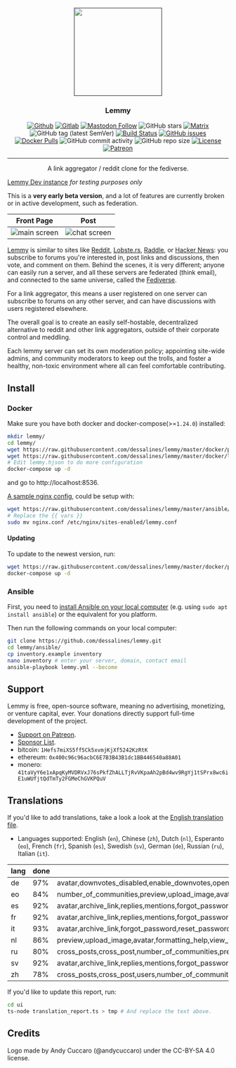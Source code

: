 <p align="center">
  <a href="" rel="noopener">
 <img width=200px height=200px src="ui/assets/favicon.svg"></a>
</p>

<h3 align="center">Lemmy</h3>

<div align="center">

[![Github](https://img.shields.io/badge/-Github-blue)](https://github.com/dessalines/lemmy)
[![Gitlab](https://img.shields.io/badge/-Gitlab-yellowgreen)](https://gitlab.com/dessalines/lemmy)
[![Mastodon Follow](https://img.shields.io/mastodon/follow/810572?domain=https%3A%2F%2Fmastodon.social&style=social)](https://mastodon.social/@LemmyDev)
![GitHub stars](https://img.shields.io/github/stars/dessalines/lemmy?style=social)
[![Matrix](https://img.shields.io/matrix/rust-reddit-fediverse:matrix.org.svg?label=matrix-chat)](https://riot.im/app/#/room/#rust-reddit-fediverse:matrix.org)
![GitHub tag (latest SemVer)](https://img.shields.io/github/tag/dessalines/lemmy.svg)
[![Build Status](https://travis-ci.org/dessalines/lemmy.svg?branch=master)](https://travis-ci.org/dessalines/lemmy)
[![GitHub issues](https://img.shields.io/github/issues-raw/dessalines/lemmy.svg)](https://github.com/dessalines/lemmy/issues)
[![Docker Pulls](https://img.shields.io/docker/pulls/dessalines/lemmy.svg)](https://cloud.docker.com/repository/docker/dessalines/lemmy/)
![GitHub commit activity](https://img.shields.io/github/commit-activity/m/dessalines/lemmy.svg)
![GitHub repo size](https://img.shields.io/github/repo-size/dessalines/lemmy.svg)
[![License](https://img.shields.io/github/license/dessalines/lemmy.svg)](LICENSE)
[![Patreon](https://img.shields.io/badge/-Support%20on%20Patreon-blueviolet.svg)](https://www.patreon.com/dessalines)
</div>

---

<p align="center">A link aggregator / reddit clone for the fediverse.
    <br> 
</p>

[Lemmy Dev instance](https://dev.lemmy.ml) *for testing purposes only*

This is a **very early beta version**, and a lot of features are currently broken or in active development, such as federation.

Front Page|Post
---|---
![main screen](https://i.imgur.com/kZSRcRu.png)|![chat screen](https://i.imgur.com/4XghNh6.png)

[Lemmy](https://github.com/dessalines/lemmy) is similar to sites like [Reddit](https://reddit.com), [Lobste.rs](https://lobste.rs), [Raddle](https://raddle.me), or [Hacker News](https://news.ycombinator.com/): you subscribe to forums you're interested in, post links and discussions, then vote, and comment on them. Behind the scenes, it is very different; anyone can easily run a server, and all these servers are federated (think email), and connected to the same universe, called the [Fediverse](https://en.wikipedia.org/wiki/Fediverse).

For a link aggregator, this means a user registered on one server can subscribe to forums on any other server, and can have discussions with users registered elsewhere.

The overall goal is to create an easily self-hostable, decentralized alternative to reddit and other link aggregators, outside of their corporate control and meddling.

Each lemmy server can set its own moderation policy; appointing site-wide admins, and community moderators to keep out the trolls, and foster a healthy, non-toxic environment where all can feel comfortable contributing.

## Install

### Docker

Make sure you have both docker and docker-compose(>=`1.24.0`) installed:

```bash
mkdir lemmy/
cd lemmy/
wget https://raw.githubusercontent.com/dessalines/lemmy/master/docker/prod/docker-compose.yml
wget https://raw.githubusercontent.com/dessalines/lemmy/master/docker/lemmy.hjson
# Edit lemmy.hjson to do more configuration
docker-compose up -d
```

and go to http://localhost:8536.

[A sample nginx config](/ansible/templates/nginx.conf), could be setup with:

```bash
wget https://raw.githubusercontent.com/dessalines/lemmy/master/ansible/templates/nginx.conf
# Replace the {{ vars }}
sudo mv nginx.conf /etc/nginx/sites-enabled/lemmy.conf
```
#### Updating

To update to the newest version, run:

```bash
wget https://raw.githubusercontent.com/dessalines/lemmy/master/docker/prod/docker-compose.yml
docker-compose up -d
```

### Ansible

First, you need to [install Ansible on your local computer](https://docs.ansible.com/ansible/latest/installation_guide/intro_installation.html) (e.g. using `sudo apt install ansible`) or the equivalent for you platform.

Then run the following commands on your local computer:

```bash
git clone https://github.com/dessalines/lemmy.git
cd lemmy/ansible/
cp inventory.example inventory
nano inventory # enter your server, domain, contact email
ansible-playbook lemmy.yml --become
```

## Support

Lemmy is free, open-source software, meaning no advertising, monetizing, or venture capital, ever. Your donations directly support full-time development of the project.

- [Support on Patreon](https://www.patreon.com/dessalines).
- [Sponsor List](https://dev.lemmy.ml/sponsors).
- bitcoin: `1Hefs7miXS5ff5Ck5xvmjKjXf5242KzRtK`
- ethereum: `0x400c96c96acbC6E7B3B43B1dc1BB446540a88A01`
- monero: `41taVyY6e1xApqKyMVDRVxJ76sPkfZhALLTjRvVKpaAh2pBd4wv9RgYj1tSPrx8wc6iE1uWUfjtQdTmTy2FGMeChGVKPQuV`

## Translations 

If you'd like to add translations, take a look a look at the [English translation file](ui/src/translations/en.ts).

- Languages supported: English (`en`), Chinese (`zh`), Dutch (`nl`), Esperanto (`eo`), French (`fr`), Spanish (`es`), Swedish (`sv`), German (`de`), Russian (`ru`), Italian (`it`).

lang | done | missing
--- | --- | ---
de | 97% | avatar,downvotes_disabled,enable_downvotes,open_registration,registration_closed,enable_nsfw 
eo | 84% | number_of_communities,preview,upload_image,avatar,formatting_help,view_source,sticky,unsticky,archive_link,stickied,delete_account,delete_account_confirm,banned,creator,number_online,replies,mentions,forgot_password,reset_password_mail_sent,password_change,new_password,no_email_setup,language,browser_default,downvotes_disabled,enable_downvotes,open_registration,registration_closed,enable_nsfw,theme,are_you_sure,yes,no 
es | 92% | avatar,archive_link,replies,mentions,forgot_password,reset_password_mail_sent,password_change,new_password,no_email_setup,language,browser_default,downvotes_disabled,enable_downvotes,open_registration,registration_closed,enable_nsfw 
fr | 92% | avatar,archive_link,replies,mentions,forgot_password,reset_password_mail_sent,password_change,new_password,no_email_setup,language,browser_default,downvotes_disabled,enable_downvotes,open_registration,registration_closed,enable_nsfw 
it | 93% | avatar,archive_link,forgot_password,reset_password_mail_sent,password_change,new_password,no_email_setup,language,browser_default,downvotes_disabled,enable_downvotes,open_registration,registration_closed,enable_nsfw 
nl | 86% | preview,upload_image,avatar,formatting_help,view_source,sticky,unsticky,archive_link,stickied,delete_account,delete_account_confirm,banned,creator,number_online,replies,mentions,forgot_password,reset_password_mail_sent,password_change,new_password,no_email_setup,language,browser_default,downvotes_disabled,enable_downvotes,open_registration,registration_closed,enable_nsfw,theme 
ru | 80% | cross_posts,cross_post,number_of_communities,preview,upload_image,avatar,formatting_help,view_source,sticky,unsticky,archive_link,stickied,delete_account,delete_account_confirm,banned,creator,number_online,replies,mentions,forgot_password,reset_password_mail_sent,password_change,new_password,no_email_setup,language,browser_default,downvotes_disabled,enable_downvotes,open_registration,registration_closed,enable_nsfw,recent_comments,theme,monero,by,to,transfer_community,transfer_site,are_you_sure,yes,no 
sv | 92% | avatar,archive_link,replies,mentions,forgot_password,reset_password_mail_sent,password_change,new_password,no_email_setup,language,browser_default,downvotes_disabled,enable_downvotes,open_registration,registration_closed,enable_nsfw 
zh | 78% | cross_posts,cross_post,users,number_of_communities,preview,upload_image,avatar,formatting_help,view_source,sticky,unsticky,archive_link,settings,stickied,delete_account,delete_account_confirm,banned,creator,number_online,replies,mentions,forgot_password,reset_password_mail_sent,password_change,new_password,no_email_setup,language,browser_default,downvotes_disabled,enable_downvotes,open_registration,registration_closed,enable_nsfw,recent_comments,nsfw,show_nsfw,theme,monero,by,to,transfer_community,transfer_site,are_you_sure,yes,no 


If you'd like to update this report, run:

```bash 
cd ui
ts-node translation_report.ts > tmp # And replace the text above.
```

## Credits

Logo made by Andy Cuccaro (@andycuccaro) under the CC-BY-SA 4.0 license.
